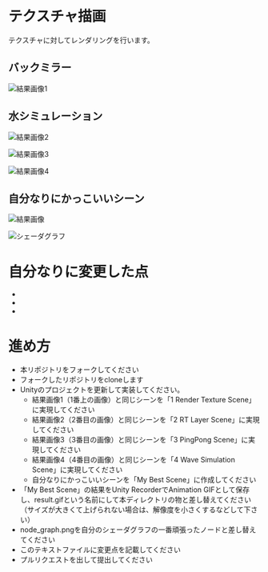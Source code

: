 # テクスチャ描画
テクスチャに対してレンダリングを行います。

## バックミラー
![結果画像1]()

## 水シミュレーション
![結果画像2]()

![結果画像3]()

![結果画像4]()

## 自分なりにかっこいいシーン
![結果画像]()

![シェーダグラフ](https://github.com/Iketerumanato/Select02/assets/74332407/37f4acac-ebae-407e-9542-655f6e0567d7)

# 自分なりに変更した点
-
-
-


# 進め方

- 本リポジトリをフォークしてください
- フォークしたリポジトリをcloneします
- Unityのプロジェクトを更新して実装してください。
  - 結果画像1（1番上の画像）と同じシーンを「1 Render Texture Scene」に実現してください
  - 結果画像2（2番目の画像）と同じシーンを「2 RT Layer Scene」に実現してください
  - 結果画像3（3番目の画像）と同じシーンを「3 PingPong Scene」に実現してください
  - 結果画像4（4番目の画像）と同じシーンを「4 Wave Simulation Scene」に実現してください
  - 自分なりにかっこいいシーンを「My Best Scene」に作成してください
- 「My Best Scene」の結果をUnity RecorderでAnimation GIFとして保存し、result.gifという名前にして本ディレクトリの物と差し替えてください（サイズが大きくて上げられない場合は、解像度を小さくするなどして下さい）
- node_graph.pngを自分のシェーダグラフの一番頑張ったノードと差し替えてください
- このテキストファイルに変更点を記載してください
- プルリクエストを出して提出してください
